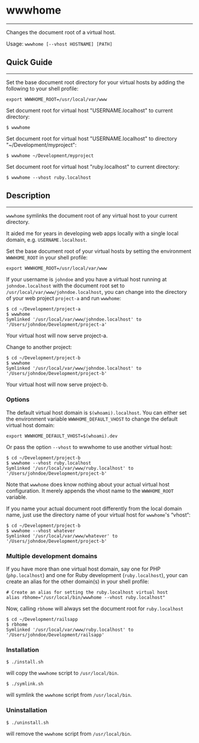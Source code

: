 # wwwhome

---

Changes the document root of a virtual host.

Usage: `wwwhome [--vhost HOSTNAME] [PATH]`

## Quick Guide

---

Set the base document root directory for your virtual hosts by adding the following to your shell profile:

	export WWWHOME_ROOT=/usr/local/var/www

Set document root for virtual host "USERNAME.localhost" to current directory:
	
	$ wwwhome
	
Set document root for virtual host "USERNAME.localhost" to directory "~/Development/myproject":

	$ wwwhome ~/Development/myproject

Set document root for virtual host "ruby.localhost" to current directory:

	$ wwwhome --vhost ruby.localhost
	
## Description

---

`wwwhome` symlinks the document root of any virtual host to your current directory.

It aided me for years in developing web apps locally with a single local domain, e.g. `USERNAME.localhost`.

Set the base document root of your virtual hosts by setting the environment `WWWHOME_ROOT` in your shell profile:

	export WWWHOME_ROOT=/usr/local/var/www

If your username is `johndoe` and you have a virtual host running at `johndoe.localhost` with the document root set to `/usr/local/var/www/johndoe.localhost`, you can change into the directory of your web project `project-a` and run `wwwhome`:

	$ cd ~/Development/project-a
	$ wwwhome
	Symlinked '/usr/local/var/www/johndoe.localhost' to '/Users/johndoe/Development/project-a'

Your virtual host will now serve project-a.

Change to another project:

	$ cd ~/Development/project-b
	$ wwwhome
	Symlinked '/usr/local/var/www/johndoe.localhost' to '/Users/johndoe/Development/project-b'

Your virtual host will now serve project-b.

### Options

The default virtual host domain is `$(whoami).localhost`. You can either set the environment variable `WWWHOME_DEFAULT_VHOST` to change the default virtual host domain:

	export WWWHOME_DEFAULT_VHOST=$(whoami).dev
	
Or pass the option `--vhost` to wwwhome to use another virtual host:

	$ cd ~/Development/project-b
	$ wwwhome --vhost ruby.localhost
	Symlinked '/usr/local/var/www/ruby.localhost' to '/Users/johndoe/Development/project-b'

Note that `wwwhome` does know nothing about your actual virtual host configuration. It merely appends the vhost name to the `WWWHOME_ROOT` variable. 

If you name your actual document root differently from the local domain name, just use the directory name of your virtual host for `wwwhome`'s “vhost“:

	$ cd ~/Development/project-b
	$ wwwhome --vhost whatever
	Symlinked '/usr/local/var/www/whatever' to '/Users/johndoe/Development/project-b'

### Multiple development domains

If you have more than one virtual host domain, say one for PHP (`php.localhost`) and one for Ruby development (`ruby.localhost`), your can create an alias for the other domain(s) in your shell profile:

	# Create an alias for setting the ruby.localhost virtual host
	alias rbhome="/usr/local/bin/wwwhome --vhost ruby.localhost"

Now, calling `rbhome` will always set the document root for `ruby.localhost`
	
	$ cd ~/Development/railsapp
	$ rbhome
	Symlinked '/usr/local/var/www/ruby.localhost' to '/Users/johndoe/Development/railsapp'
	
### Installation

	$ ./install.sh

will copy the `wwwhome` script to `/usr/local/bin`.

	$ ./symlink.sh

will symlink the `wwwhome` script from `/usr/local/bin`.

### Uninstallation

	$ ./uninstall.sh

will remove the `wwwhome` script from `/usr/local/bin`.

